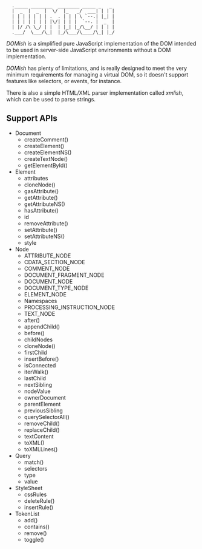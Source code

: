       ._____ ________  ________ _____ _   _ 
      |  _  |  _  |  \/  |_   _/  ___| | | |
      | | | | | | | .  . | | | \ `--.| |_| |
      | | | | | | | |\/| | | |  `--. |  _  |
      | |/ /\ \_/ | |  | |_| |_/\__/ | | | |
      .___/  \___/\_|  |_/\___/\____/\_| |_/

*DOMish* is a simplified pure JavaScript implementation of the DOM
intended to be used in server-side JavaScript environments without a DOM
implementation.

*DOMish* has plenty of limitations, and is really designed to meet the
very minimum requirements for managing a virtual DOM, so it doesn't
support features like selectors, or events, for instance.

There is also a simple HTML/XML parser implementation called *xmlish*,
which can be used to parse strings.


## Support APIs

- Document
  - createComment()
  - createElement()
  - createElementNS()
  - createTextNode()
  - getElementById()
- Element
  - attributes
  - cloneNode()
  - gasAttribute()
  - getAttribute()
  - getAttributeNS()
  - hasAttribute()
  - id
  - removeAttribute()
  - setAttribute()
  - setAttributeNS()
  - style
- Node
  - ATTRIBUTE_NODE
  - CDATA_SECTION_NODE
  - COMMENT_NODE
  - DOCUMENT_FRAGMENT_NODE
  - DOCUMENT_NODE
  - DOCUMENT_TYPE_NODE
  - ELEMENT_NODE
  - Namespaces
  - PROCESSING_INSTRUCTION_NODE
  - TEXT_NODE
  - after()
  - appendChild()
  - before()
  - childNodes
  - cloneNode()
  - firstChild
  - insertBefore()
  - isConnected
  - iterWalk()
  - lastChild
  - nextSibling
  - nodeValue
  - ownerDocument
  - parentElement
  - previousSibling
  - querySelectorAll()
  - removeChild()
  - replaceChild()
  - textContent
  - toXML()
  - toXMLLines()
- Query
  - match()
  - selectors
  - type
  - value
- StyleSheet
  - cssRules
  - deleteRule()
  - insertRule()
- TokenList
  - add()
  - contains()
  - remove()
  - toggle()

